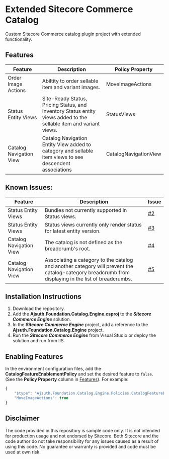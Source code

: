 # Extended Sitecore Commerce Catalog
Custom Sitecore Commerce catalog plugin project with extended functionality.

## Features
| Feature                 | Description | Policy Property |
| ----------------------- | ----------- | --------------- |
| Order Image Actions     | Abiltity to order sellable item and variant images. | MoveImageActions |
| Status Entity Views     | Site-Ready Status, Pricing Status, and Inventory Status entity views added to the sellable item and variant views. | StatusViews |
| Catalog Navigation View | Catalog Navigation Entity View added to category and sellable item views to see descendent associations| CatalogNavigationView |

## Known Issues:
| Feature                 | Description | Issue |
| ----------------------- | ----------- | ----- |
| Status Entity Views     | Bundles not currently supported in Status views. | [#2](https://github.com/ajsuth/Ajsuth.Foundation.Catalog.Engine/issues/2) |
| Status Entity Views     | Status views currently only render status for latest entity version.| [#3](https://github.com/ajsuth/Ajsuth.Foundation.Catalog.Engine/issues/3) |
| Catalog Navigation View | The catalog is not defined as the breadcrumb's root. | [#4](https://github.com/ajsuth/Ajsuth.Foundation.Catalog.Engine/issues/4) |
| Catalog Navigation View | Associating a category to the catalog and another category will prevent the catalog-category breadcrumb from displaying in the list of breadcrumbs. | [#5](https://github.com/ajsuth/Ajsuth.Foundation.Catalog.Engine/issues/5) |

## Installation Instructions
1. Download the repository.
2. Add the **Ajsuth.Foundation.Catalog.Engine.csproj** to the _**Sitecore Commerce Engine**_ solution.
3. In the _**Sitecore Commerce Engine**_ project, add a reference to the **Ajsuth.Foundation.Catalog.Engine** project.
4. Run the _**Sitecore Commerce Engine**_ from Visual Studio or deploy the solution and run from IIS.

## Enabling Features
In the environment configuration files, add the **CatalogFeatureEnablementPolicy** and set the desired feature to `false`. (See the **Policy Property** column in [Features](https://github.com/ajsuth/Ajsuth.Foundation.Catalog.Engine/blob/master/README.md#features)). For example:
```javascript
{
	"$type": "Ajsuth.Foundation.Catalog.Engine.Policies.CatalogFeatureEnablementPolicy, Ajsuth.Foundation.Catalog.Engine",
	"MoveImageActions": true
}
```

## Disclaimer
The code provided in this repository is sample code only. It is not intended for production usage and not endorsed by Sitecore.
Both Sitecore and the code author do not take responsibility for any issues caused as a result of using this code.
No guarantee or warranty is provided and code must be used at own risk.
